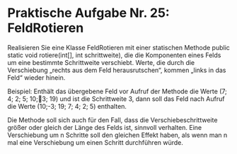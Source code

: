 # Praktische Aufgabe Nr. 25: FeldRotieren

Realisieren Sie eine Klasse FeldRotieren mit einer statischen Methode public static void rotiere(int[], int schrittweite), die die Komponenten eines Felds um eine bestimmte Schrittweite verschiebt. Werte, die durch die Verschiebung „rechts aus dem Feld herausrutschen“, kommen „links in das Feld“ wieder hinein.

Beispiel: Enthält das übergebene Feld vor Aufruf der Methode die Werte (7; 4; 2; 5; 10;􀀀3; 19) und ist die Schrittweite 3, dann soll das Feld nach Aufruf die Werte (10;-3; 19; 7; 4; 2; 5) enthalten.

Die Methode soll sich auch für den Fall, dass die Verschiebeschrittweite größer oder gleich der Länge des Felds ist, sinnvoll verhalten. Eine Verschiebung um n Schritte soll den gleichen Effekt haben, als wenn man n mal eine Verschiebung um einen Schritt durchführen würde.
